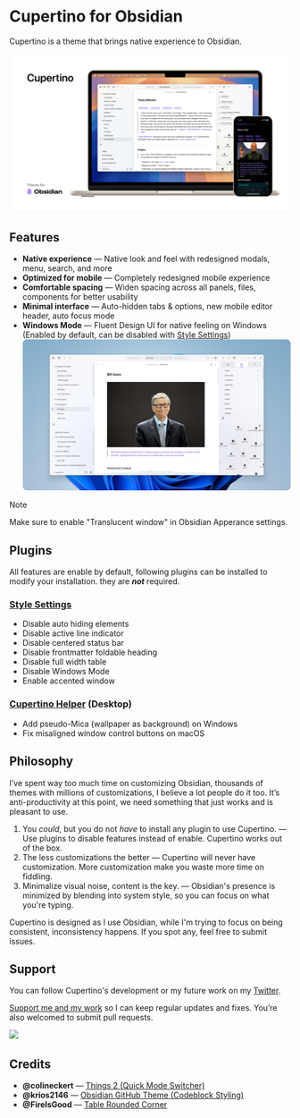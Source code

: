# Cupertino for Obsidian

Cupertino is a theme that brings native experience to Obsidian.

![Screenshot of Cupertino theme for Obsidian running on macOS and iOS.](img/hero.png)

## Features

- **Native experience** — Native look and feel with redesigned modals, menu, search, and more
- **Optimized for mobile** — Completely redesigned mobile experience
- **Comfortable spacing** — Widen spacing across all panels, files, components for better usability
- **Minimal interface** — Auto-hidden tabs & options, new mobile editor header, auto focus mode
- **Windows Mode** — Fluent Design UI for native feeling on Windows (Enabled by default, can be disabled with [Style Settings](https://github.com/mgmeyers/obsidian-style-settings))
    ![Screenshot of Cupertino theme for Obsidian running on Windows.](img/windows.png)

> [!NOTE]
> Make sure to enable "Translucent window" in Obsidian Apperance settings.
  
## Plugins

All features are enable by default, following plugins can be installed to modify your installation. they are **_not_** required.

### [Style Settings](https://github.com/mgmeyers/obsidian-style-settings)
- Disable auto hiding elements
- Disable active line indicator
- Disable centered status bar
- Disable frontmatter foldable heading
- Disable full width table
- Disable Windows Mode
- Enable accented window

### [Cupertino Helper](https://github.com/aaaaalexis/obsidian-cupertino-helper/) (Desktop)
- Add pseudo-Mica (wallpaper as background) on Windows
- Fix misaligned window control buttons on macOS

## Philosophy

I’ve spent way too much time on customizing Obsidian, thousands of themes with millions of customizations, I believe a lot people do it too. It’s anti-productivity at this point, we need something that just works and is pleasant to use.

1. You _could_, but you do not _have_ to install any plugin to use Cupertino. — Use plugins to disable features instead of enable. Cupertino works out of the box.
2. The less customizations the better — Cupertino will never have customization. More customization make you waste more time on fiddling.
3. Minimalize visual noise, content is the key. — Obsidian's presence is minimized by blending into system style, so you can focus on what you're typing.

Cupertino is designed as I use Obsidian, while I'm trying to focus on being consistent, inconsistency happens. If you spot any, feel free to submit issues.

## Support

You can follow Cupertino's development or my future work on my [Twitter](https://x.com/cittoj).

[Support me and my work](https://www.buymeacoffee.com/cittoj) so I can keep regular updates and fixes. You’re also welcomed to submit pull requests.

<a href="https://www.buymeacoffee.com/cittoj"><img src="https://img.buymeacoffee.com/button-api/?text=Buy me a coffee&emoji=☕&slug=cittoj&button_colour=BD5FFF&font_colour=ffffff&font_family=Inter&outline_colour=000000&coffee_colour=FFDD00" /></a>

## Credits

- **@colineckert** — [Things 2 (Quick Mode Switcher)](https://github.com/colineckert/obsidian-things)
- **@krios2146** — [Obsidian GitHub Theme (Codeblock Styling)](https://github.com/krios2146/obsidian-theme-github)
- **@FireIsGood** — [Table Rounded Corner](https://forum.obsidian.md/t/60551)
